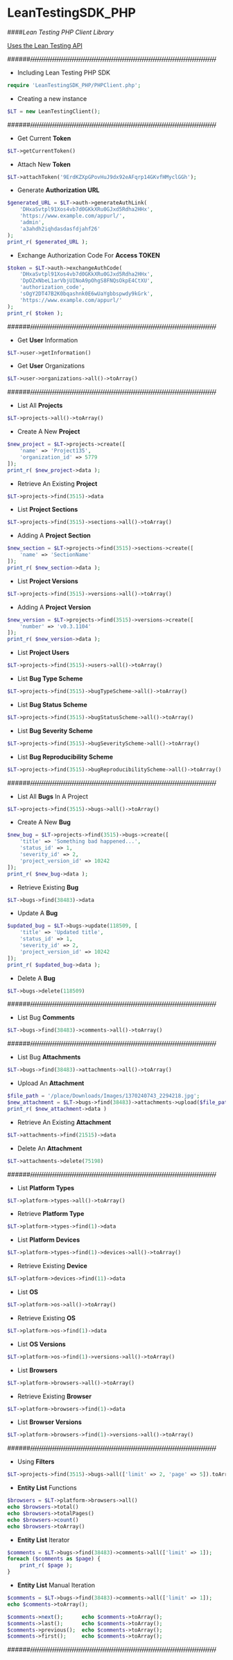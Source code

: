 # LeanTestingSDK_PHP
####*Lean Testing PHP Client Library*

[Uses the Lean Testing API](https://leantesting.com/en/api-docs)

######~~/////////////////////////////////////////////////////////////////////////////////////~~

- Including Lean Testing PHP SDK
```php
require 'LeanTestingSDK_PHP/PHPClient.php';
```

- Creating a new instance
```php
$LT = new LeanTestingClient();
```

######~~/////////////////////////////////////////////////////////////////////////////////////~~

- Get Current **Token**
```php
$LT->getCurrentToken()
```

- Attach New **Token**
```php
$LT->attachToken('9ErdKZXpGPovHuJ9dx92eAFqrp14GKvfHMyclGGh');
```

- Generate **Authorization URL**
```php
$generated_URL = $LT->auth->generateAuthLink(
	'DHxaSvtpl91Xos4vb7d0GKkXRu0GJxd5Rdha2HHx',
	'https://www.example.com/appurl/',
	'admin',
	'a3ahdh2iqhdasdasfdjahf26'
);
print_r( $generated_URL );
```

- Exchange Authorization Code For **Access TOKEN**
```php
$token = $LT->auth->exchangeAuthCode(
	'DHxaSvtpl91Xos4vb7d0GKkXRu0GJxd5Rdha2HHx',
	'DpOZxNbeL1arVbjUINoA9pOhgS8FNQsOkpE4CtXU',
	'authorization_code',
	'sOgY2DT47B2K0bqashnk0E6wUaYgbbspwdy9kGrk',
	'https://www.example.com/appurl/'
);
print_r( $token );
```

######~~/////////////////////////////////////////////////////////////////////////////////////~~

- Get **User** Information
```php
$LT->user->getInformation()
```

- Get **User** Organizations
```php
$LT->user->organizations->all()->toArray()
```

######~~/////////////////////////////////////////////////////////////////////////////////////~~

- List All **Projects**
```php
$LT->projects->all()->toArray()
```

- Create A New **Project**
```php
$new_project = $LT->projects->create([
	'name' => 'Project135',
	'organization_id' => 5779
]);
print_r( $new_project->data );
```

- Retrieve An Existing **Project**
```php
$LT->projects->find(3515)->data
```


- List **Project Sections**
```php
$LT->projects->find(3515)->sections->all()->toArray()
```

- Adding A **Project Section**
```php
$new_section = $LT->projects->find(3515)->sections->create([
	'name' => 'SectionName'
]);
print_r( $new_section->data );
```


- List **Project Versions**
```php
$LT->projects->find(3515)->versions->all()->toArray()
```

- Adding A **Project Version**
```php
$new_version = $LT->projects->find(3515)->versions->create([
	'number' => 'v0.3.1104'
]);
print_r( $new_version->data );
```


- List **Project Users**
```php
$LT->projects->find(3515)->users->all()->toArray()
```


- List **Bug Type Scheme**
```php
$LT->projects->find(3515)->bugTypeScheme->all()->toArray()
```

- List **Bug Status Scheme**
```php
$LT->projects->find(3515)->bugStatusScheme->all()->toArray()
```

- List **Bug Severity Scheme**
```php
$LT->projects->find(3515)->bugSeverityScheme->all()->toArray()
```

- List **Bug Reproducibility Scheme**
```php
$LT->projects->find(3515)->bugReproducibilityScheme->all()->toArray()
```

######~~/////////////////////////////////////////////////////////////////////////////////////~~

- List All **Bugs** In A Project
```php
$LT->projects->find(3515)->bugs->all()->toArray()
```

- Create A New **Bug**
```php
$new_bug = $LT->projects->find(3515)->bugs->create([
	'title' => 'Something bad happened...',
	'status_id' => 1,
	'severity_id' => 2,
	'project_version_id' => 10242
]);
print_r( $new_bug->data );
```

- Retrieve Existing **Bug**
```php
$LT->bugs->find(38483)->data
```

- Update A **Bug**
```php
$updated_bug = $LT->bugs->update(118509, [
	'title' => 'Updated title',
	'status_id' => 1,
	'severity_id' => 2,
	'project_version_id' => 10242
]);
print_r( $updated_bug->data );
```

- Delete A **Bug**
```php
$LT->bugs->delete(118509)
```

######~~/////////////////////////////////////////////////////////////////////////////////////~~

- List Bug **Comments**
```php
$LT->bugs->find(38483)->comments->all()->toArray()
```

######~~/////////////////////////////////////////////////////////////////////////////////////~~

- List Bug **Attachments**
```php
$LT->bugs->find(38483)->attachments->all()->toArray()
```

- Upload An **Attachment**
```php
$file_path = '/place/Downloads/Images/1370240743_2294218.jpg';
$new_attachment = $LT->bugs->find(38483)->attachments->upload($file_path);
print_r( $new_attachment->data )
```

- Retrieve An Existing **Attachment**
```php
$LT->attachments->find(21515)->data
```

- Delete An **Attachment**
```php
$LT->attachments->delete(75198)
```

######~~/////////////////////////////////////////////////////////////////////////////////////~~

- List **Platform Types**
```php
$LT->platform->types->all()->toArray()
```

- Retrieve **Platform Type**
```php
$LT->platform->types->find(1)->data
```


- List **Platform Devices**
```php
$LT->platform->types->find(1)->devices->all()->toArray()
```

- Retrieve Existing **Device**
```php
$LT->platform->devices->find(11)->data
```


- List **OS**
```php
$LT->platform->os->all()->toArray()
```

- Retrieve Existing **OS**
```php
$LT->platform->os->find(1)->data
```

- List **OS Versions**
```php
$LT->platform->os->find(1)->versions->all()->toArray()
```


- List **Browsers**
```php
$LT->platform->browsers->all()->toArray()
```

- Retrieve Existing **Browser**
```php
$LT->platform->browsers->find(1)->data
```

- List **Browser Versions**
```php
$LT->platform->browsers->find(1)->versions->all()->toArray()
```

######~~/////////////////////////////////////////////////////////////////////////////////////~~

- Using **Filters**
```php
$LT->projects->find(3515)->bugs->all(['limit' => 2, 'page' => 5]).toArray();
```

- **Entity List** Functions
```php
$browsers = $LT->platform->browsers->all()
echo $browsers->total()
echo $browsers->totalPages()
echo $browsers->count()
echo $browsers->toArray()
```

- **Entity List** Iterator
```php
$comments = $LT->bugs->find(38483)->comments->all(['limit' => 1]);
foreach ($comments as $page) {
	print_r( $page );
}
```

- **Entity List** Manual Iteration
```php
$comments = $LT->bugs->find(38483)->comments->all(['limit' => 1]);
echo $comments->toArray();

$comments->next();      echo $comments->toArray();
$comments->last();      echo $comments->toArray();
$comments->previous();  echo $comments->toArray();
$comments->first();     echo $comments->toArray();
```

######~~/////////////////////////////////////////////////////////////////////////////////////~~